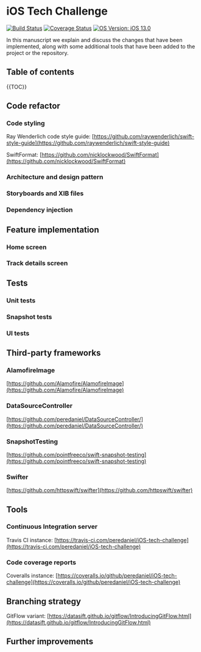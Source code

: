 # iOS Tech Challenge

<!-- **TODO: Change badges to point to master branch** -->

[![Build Status](https://travis-ci.com/peredaniel/iOS-tech-challenge.svg?branch=develop)](https://travis-ci.com/peredaniel/iOS-tech-challenge)
[![Coverage Status](https://coveralls.io/repos/github/peredaniel/iOS-tech-challenge/badge.svg?branch=develop)](https://coveralls.io/github/peredaniel/iOS-tech-challenge)
[![OS Version: iOS 13.0](https://img.shields.io/badge/iOS-13.0-green.svg)](https://www.apple.com/es/ios/ios-13/)

In this manuscript we explain and discuss the changes that have been implemented, along with some additional tools that have been added to the project or the repository.

## Table of contents

{{TOC}}

## Code refactor

### Code styling

Ray Wenderlich code style guide: [https://github.com/raywenderlich/swift-style-guide](https://github.com/raywenderlich/swift-style-guide)

SwiftFormat: [https://github.com/nicklockwood/SwiftFormat](https://github.com/nicklockwood/SwiftFormat)

### Architecture and design pattern

### Storyboards and XIB files

### Dependency injection

## Feature implementation

### Home screen

### Track details screen

## Tests

### Unit tests

### Snapshot tests

### UI tests

## Third-party frameworks

### AlamofireImage

[https://github.com/Alamofire/AlamofireImage](https://github.com/Alamofire/AlamofireImage)

### DataSourceController

[https://github.com/peredaniel/DataSourceController/](https://github.com/peredaniel/DataSourceController/)

### SnapshotTesting

[https://github.com/pointfreeco/swift-snapshot-testing](https://github.com/pointfreeco/swift-snapshot-testing)

### Swifter

[https://github.com/httpswift/swifter](https://github.com/httpswift/swifter)

## Tools

### Continuous Integration server

Travis CI instance: [https://travis-ci.com/peredaniel/iOS-tech-challenge](https://travis-ci.com/peredaniel/iOS-tech-challenge)

### Code coverage reports

Coveralls instance: [https://coveralls.io/github/peredaniel/iOS-tech-challenge](https://coveralls.io/github/peredaniel/iOS-tech-challenge)

## Branching strategy

GitFlow variant: [https://datasift.github.io/gitflow/IntroducingGitFlow.html](https://datasift.github.io/gitflow/IntroducingGitFlow.html)

## Further improvements
